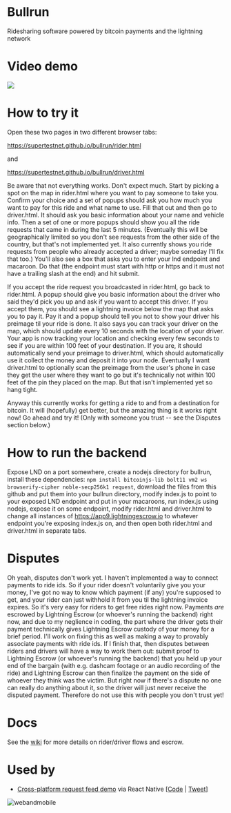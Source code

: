 # Bullrun
Ridesharing software powered by bitcoin payments and the lightning network

# Video demo

[![](https://i.ibb.co/dtH3sV5/bullrun2.png)](https://www.youtube.com/watch?v=tPTghCxsUS0)

# How to try it

Open these two pages in two different browser tabs:

https://supertestnet.github.io/bullrun/rider.html

and

https://supertestnet.github.io/bullrun/driver.html

Be aware that not everything works. Don't expect much. Start by picking a spot on the map in rider.html where you want to pay someone to take you. Confirm your choice and a set of popups should ask you how much you want to pay for this ride and what name to use. Fill that out and then go to driver.html. It should ask you basic information about your name and vehicle info. Then a set of one or more popups should show you all the ride requests that came in during the last 5 minutes. (Eventually this will be geographically limited so you don't see requests from the other side of the country, but that's not implemented yet. It also currently shows you ride requests from people who already accepted a driver; maybe someday I'll fix that too.) You'll also see a box that asks you to enter your lnd endpoint and macaroon. Do that (the endpoint must start with http or https and it must not have a trailing slash at the end) and hit submit.

If you accept the ride request you broadcasted in rider.html, go back to rider.html. A popup should give you basic information about the driver who said they'd pick you up and ask if you want to accept this driver. If you accept them, you should see a lightning invoice below the map that asks you to pay it. Pay it and a popup should tell you not to show your driver his preimage til your ride is done. It also says you can track your driver on the map, which should update every 10 seconds with the location of your driver. Your app is now tracking your location and checking every few seconds to see if you are within 100 feet of your destination. If you are, it should automatically send your preimage to driver.html, which should automatically use it collect the money and deposit it into your node. Eventually I want driver.html to optionally scan the preimage from the user's phone in case they get the user where they want to go but it's technically not within 100 feet of the pin they placed on the map. But that isn't implemented yet so hang tight.

Anyway this currently works for getting a ride to and from a destination for bitcoin. It will (hopefully) get better, but the amazing thing is it works right now! Go ahead and try it! (Only with someone you trust -- see the Disputes section below.)

# How to run the backend

Expose LND on a port somewhere, create a nodejs directory for bullrun, install these dependencies: `npm install bitcoinjs-lib bolt11 vm2 ws browserify-cipher noble-secp256k1 request`, download the files from this github and put them into your bullrun directory, modify index.js to point to your exposed LND endpoint and put in your macaroons, run index.js using nodejs, expose it on some endpoint, modify rider.html and driver.html to change all instances of https://app9.lightningescrow.io to whatever endpoint you're exposing index.js on, and then open both rider.html and driver.html in separate tabs.

# Disputes

Oh yeah, disputes don't work yet. I haven't implemented a way to connect payments to ride ids. So if your rider doesn't voluntarily give you your money, I've got no way to know which payment (if any) you're supposed to get, and your rider can just withhold it from you til the lightning invoice expires. So it's very easy for riders to get free rides right now. Payments *are* escrowed by Lightning Escrow (or whoever's running the backend) right now, and due to my neglience in coding, the part where the driver gets their payment technically gives Lightning Escrow custody of your money for a brief period. I'll work on fixing this as well as making a way to provably associate payments with ride ids. If I finish that, then disputes between riders and drivers will have a way to work them out: submit proof to Lightning Escrow (or whoever's running the backend) that you held up your end of the bargain (with e.g. dashcam footage or an audio recording of the ride) and Lightning Escrow can then finalize the payment on the side of whoever they think was the victim. But right now if there's a dispute no one can really do anything about it, so the driver will just never receive the disputed payment. Therefore do not use this with people you don't trust yet!

# Docs

See the [wiki](https://github.com/ArcadeCity/bullrun/wiki) for more details on rider/driver flows and escrow.

# Used by

- [Cross-platform request feed demo](https://bullrun.arcade.city) via React Native [[Code](https://github.com/ArcadeCity/arcade/tree/main/apps/bullrun-demo) | [Tweet](https://twitter.com/ArcadeCityHall/status/1550234544548335619)]

![webandmobile](https://user-images.githubusercontent.com/14167547/180467441-e284af43-b46b-403c-bb57-f26354bac7fd.png)
